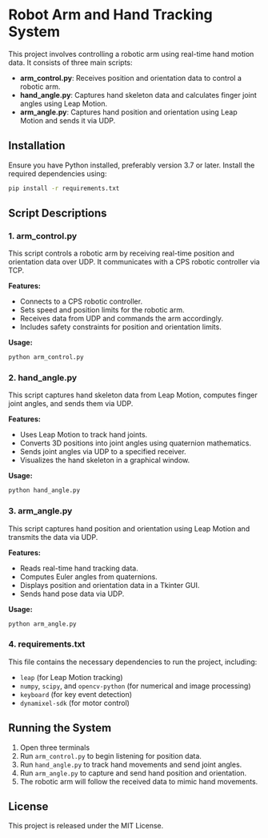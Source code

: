 # Robot Arm and Hand Tracking System

This project involves controlling a robotic arm using real-time hand motion data. It consists of three main scripts:
- **arm_control.py**: Receives position and orientation data to control a robotic arm.
- **hand_angle.py**: Captures hand skeleton data and calculates finger joint angles using Leap Motion.
- **arm_angle.py**: Captures hand position and orientation using Leap Motion and sends it via UDP.

## Installation

Ensure you have Python installed, preferably version 3.7 or later. Install the required dependencies using:

```sh
pip install -r requirements.txt
```

## Script Descriptions

### 1. arm_control.py

This script controls a robotic arm by receiving real-time position and orientation data over UDP. It communicates with a CPS robotic controller via TCP.

**Features:**
- Connects to a CPS robotic controller.
- Sets speed and position limits for the robotic arm.
- Receives data from UDP and commands the arm accordingly.
- Includes safety constraints for position and orientation limits.

**Usage:**
```sh
python arm_control.py
```

### 2. hand_angle.py

This script captures hand skeleton data from Leap Motion, computes finger joint angles, and sends them via UDP.

**Features:**
- Uses Leap Motion to track hand joints.
- Converts 3D positions into joint angles using quaternion mathematics.
- Sends joint angles via UDP to a specified receiver.
- Visualizes the hand skeleton in a graphical window.

**Usage:**
```sh
python hand_angle.py
```

### 3. arm_angle.py

This script captures hand position and orientation using Leap Motion and transmits the data via UDP.

**Features:**
- Reads real-time hand tracking data.
- Computes Euler angles from quaternions.
- Displays position and orientation data in a Tkinter GUI.
- Sends hand pose data via UDP.

**Usage:**
```sh
python arm_angle.py
```

### 4. requirements.txt

This file contains the necessary dependencies to run the project, including:
- `leap` (for Leap Motion tracking)
- `numpy`, `scipy`, and `opencv-python` (for numerical and image processing)
- `keyboard` (for key event detection)
- `dynamixel-sdk` (for motor control)

## Running the System
1. Open three terminals
2. Run `arm_control.py` to begin listening for position data.
3. Run `hand_angle.py` to track hand movements and send joint angles.
4. Run `arm_angle.py` to capture and send hand position and orientation.
5. The robotic arm will follow the received data to mimic hand movements.

## License

This project is released under the MIT License.
